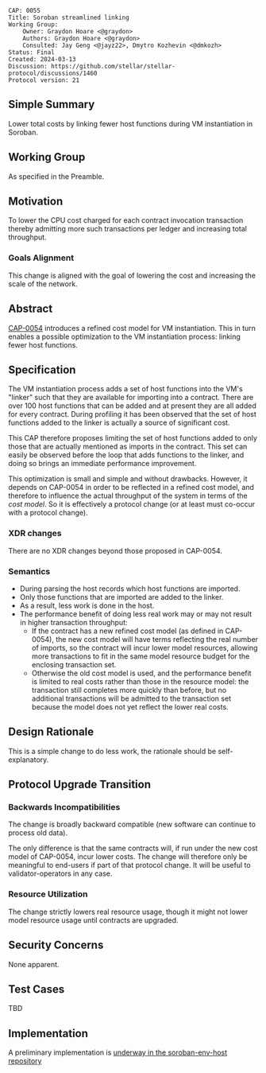 ```
CAP: 0055
Title: Soroban streamlined linking
Working Group:
    Owner: Graydon Hoare <@graydon>
    Authors: Graydon Hoare <@graydon>
    Consulted: Jay Geng <@jayz22>, Dmytro Kozhevin <@dmkozh>
Status: Final
Created: 2024-03-13
Discussion: https://github.com/stellar/stellar-protocol/discussions/1460
Protocol version: 21
```

## Simple Summary

Lower total costs by linking fewer host functions during VM instantiation in Soroban.

## Working Group

As specified in the Preamble.

## Motivation

To lower the CPU cost charged for each contract invocation transaction thereby admitting more such transactions per ledger and increasing total throughput.

### Goals Alignment

This change is aligned with the goal of lowering the cost and increasing the scale of the network.

## Abstract

[CAP-0054](./cap-0054.md) introduces a refined cost model for VM instantiation. This in turn enables a possible optimization to the VM instantiation process: linking fewer host functions.

## Specification

The VM instantiation process adds a set of host functions into the VM's "linker" such that they are available for importing into a contract. There are over 100 host functions that can be added and at present they are all added for every contract. During profiling it has been observed that the set of host functions added to the linker is actually a source of significant cost.

This CAP therefore proposes limiting the set of host functions added to only those that are actually mentioned as imports in the contract. This set can easily be observed before the loop that adds functions to the linker, and doing so brings an immediate performance improvement.

This optimization is small and simple and without drawbacks. However, it depends on CAP-0054 in order to be reflected in a refined cost model, and therefore to influence the actual throughput of the system in terms of the _cost model_. So it is effectively a protocol change (or at least must co-occur with a protocol change).

### XDR changes

There are no XDR changes beyond those proposed in CAP-0054.

### Semantics

  - During parsing the host records which host functions are imported.
  - Only those functions that are imported are added to the linker.
  - As a result, less work is done in the host.
  - The performance benefit of doing less real work may or may not result in higher transaction throughput:
    - If the contract has a new refined cost model (as defined in CAP-0054), the new cost model will have terms reflecting the real number of imports, so the contract will incur lower model resources, allowing more transactions to fit in the same model resource budget for the enclosing transaction set.
    - Otherwise the old cost model is used, and the performance benefit is limited to real costs rather than those in the resource model: the transaction still completes more quickly than before, but no additional transactions will be admitted to the transaction set because the model does not yet reflect the lower real costs.

## Design Rationale

This is a simple change to do less work, the rationale should be self-explanatory.

## Protocol Upgrade Transition

### Backwards Incompatibilities

The change is broadly backward compatible (new software can continue to process old data).

The only difference is that the same contracts will, if run under the new cost model of CAP-0054, incur lower costs. The change will therefore only be meaningful to end-users if part of that protocol change. It will be useful to validator-operators in any case.

### Resource Utilization

The change strictly lowers real resource usage, though it might not lower model resource usage until contracts are upgraded.

## Security Concerns

None apparent.

## Test Cases

TBD

## Implementation

A preliminary implementation is [underway in the soroban-env-host repository](https://github.com/stellar/rs-soroban-env/pull/1359)
